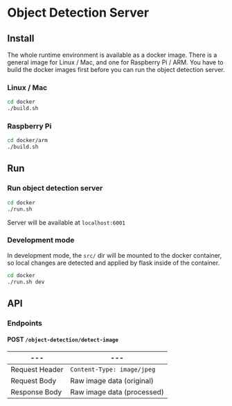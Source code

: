 # Object Detection Server

## Install

The whole runtime environment is available as a docker image. There is a general image for Linux / Mac, and one for Raspberry Pi / ARM. You have to build the docker images first before you can run the object detection server.

### Linux / Mac

```bash
cd docker
./build.sh
```

### Raspberry Pi

```bash
cd docker/arm
./build.sh
```

## Run

### Run object detection server

```bash
cd docker
./run.sh
```

Server will be available at `localhost:6001`

### Development mode

In development mode, the `src/` dir will be mounted to the docker container, so local changes are detected and applied by flask inside of the container.

```bash
cd docker
./run.sh dev
```

## API

### Endpoints

#### POST `/object-detection/detect-image`

|--- |--- |
|--- |--- |
| Request Header | `Content-Type: image/jpeg` |
| Request Body | Raw image data (original) |
| Response Body | Raw image data (processed) |
